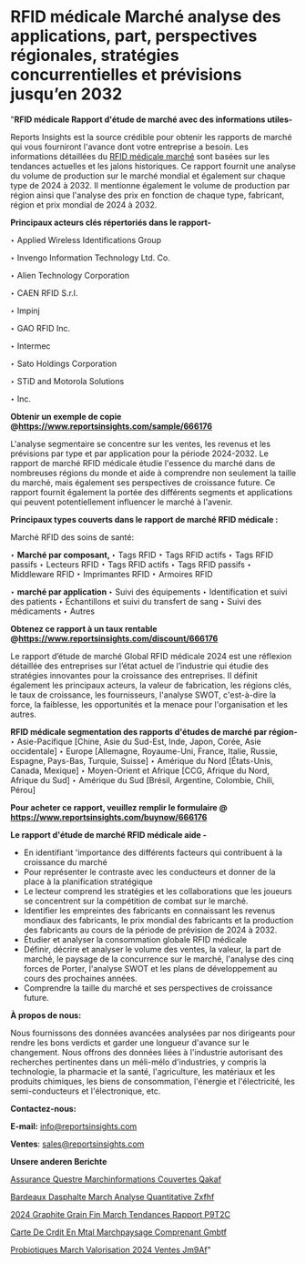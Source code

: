 # RFID médicale Marché analyse des applications, part, perspectives régionales, stratégies concurrentielles et prévisions jusqu’en 2032

"<strong>RFID médicale Rapport d'étude de marché avec des informations utiles-</strong>

Reports Insights est la source crédible pour obtenir les rapports de marché qui vous fourniront l'avance dont votre entreprise a besoin. Les informations détaillées du <a href=https://www.reportsinsights.com/sample/666176>RFID médicale marché</a> sont basées sur les tendances actuelles et les jalons historiques. Ce rapport fournit une analyse du volume de production sur le marché mondial et également sur chaque type de 2024 à 2032. Il mentionne également le volume de production par région ainsi que l'analyse des prix en fonction de chaque type, fabricant, région et prix mondial de 2024 à 2032.

<b>Principaux acteurs clés répertoriés dans le rapport-</b>

‣ Applied Wireless Identifications Group

‣ Invengo Information Technology Ltd. Co.

‣ Alien Technology Corporation

‣ CAEN RFID S.r.l.

‣ Impinj

‣ GAO RFID Inc.

‣ Intermec

‣ Sato Holdings Corporation

‣ STiD and Motorola Solutions

‣ Inc.

<strong><b>Obtenir un exemple de copie @</b></strong><a href=https://www.reportsinsights.com/sample/666176><strong><b>https://www.reportsinsights.com/sample/666176</b></strong></a>

L'analyse segmentaire se concentre sur les ventes, les revenus et les prévisions par type et par application pour la période 2024-2032. Le rapport de marché RFID médicale étudie l'essence du marché dans de nombreuses régions du monde et aide à comprendre non seulement la taille du marché, mais également ses perspectives de croissance future. Ce rapport fournit également la portée des différents segments et applications qui peuvent potentiellement influencer le marché à l'avenir.

<strong>Principaux types couverts dans le rapport de marché RFID médicale :</strong>

Marché RFID des soins de santé:

‣  <strong> Marché par composant, </strong>
‣ Tags RFID
‣ Tags RFID actifs
‣ Tags RFID passifs
‣ Lecteurs RFID
‣ Tags RFID actifs
‣ Tags RFID passifs
‣ Middleware RFID
‣ Imprimantes RFID
‣ Armoires RFID

‣  <strong> <strong> marché <strong> par application </strong> </strong> </strong>
‣ Suivi des équipements
‣ Identification et suivi des patients
‣ Échantillons et suivi du transfert de sang
‣ Suivi des médicaments
‣ Autres

<strong><b>Obtenez ce rapport à un taux rentable @</b></strong><a href=https://www.reportsinsights.com/discount/666176><strong><b>https://www.reportsinsights.com/discount/666176</b></strong></a>

Le rapport d’étude de marché Global RFID médicale 2024 est une réflexion détaillée des entreprises sur l’état actuel de l’industrie qui étudie des stratégies innovantes pour la croissance des entreprises. Il définit également les principaux acteurs, la valeur de fabrication, les régions clés, le taux de croissance, les fournisseurs, l'analyse SWOT, c'est-à-dire la force, la faiblesse, les opportunités et la menace pour l'organisation et les autres.

<strong>RFID médicale segmentation des rapports d'études de marché par région-</strong>
‣ Asie-Pacifique [Chine, Asie du Sud-Est, Inde, Japon, Corée, Asie occidentale]
‣ Europe [Allemagne, Royaume-Uni, France, Italie, Russie, Espagne, Pays-Bas, Turquie, Suisse]
‣ Amérique du Nord [États-Unis, Canada, Mexique]
‣ Moyen-Orient et Afrique [CCG, Afrique du Nord, Afrique du Sud]
‣ Amérique du Sud [Brésil, Argentine, Colombie, Chili, Pérou]

<strong>Pour acheter ce rapport, veuillez remplir le formulaire @   <a href=https://www.reportsinsights.com/buynow/666176>https://www.reportsinsights.com/buynow/666176</a></strong>

<strong>Le rapport d'étude de marché RFID médicale aide -</strong>
<ul>
  <li>En identifiant 'importance des différents facteurs qui contribuent à la croissance du marché</li>
  <li>Pour représenter le contraste avec les conducteurs et donner de la place à la planification stratégique</li>
  <li>Le lecteur comprend les stratégies et les collaborations que les joueurs se concentrent sur la compétition de combat sur le marché.</li>
  <li>Identifier les empreintes des fabricants en connaissant les revenus mondiaux des fabricants, le prix mondial des fabricants et la production des fabricants au cours de la période de prévision de 2024 à 2032.</li>
  <li>Étudier et analyser la consommation globale RFID médicale</li>
  <li>Définir, décrire et analyser le volume des ventes, la valeur, la part de marché, le paysage de la concurrence sur le marché, l'analyse des cinq forces de Porter, l'analyse SWOT et les plans de développement au cours des prochaines années.</li>
  <li>Comprendre la taille du marché et ses perspectives de croissance future.</li>
</ul>
<strong>À propos de nous:</strong>

Nous fournissons des données avancées analysées par nos dirigeants pour rendre les bons verdicts et garder une longueur d'avance sur le changement. Nous offrons des données liées à l'industrie autorisant des recherches pertinentes dans un méli-mélo d'industries, y compris la technologie, la pharmacie et la santé, l'agriculture, les matériaux et les produits chimiques, les biens de consommation, l'énergie et l'électricité, les semi-conducteurs et l'électronique, etc.

<strong>Contactez-nous:</strong>

<strong>E-mail:</strong> <a href=mailto:info@reportsinsights.com>info@reportsinsights.com</a>

<strong>Ventes</strong>: <a href=mailto:sales@reportsinsights.com>sales@reportsinsights.com</a>

<strong>Unsere anderen Berichte</strong>

<a href=https://www.linkedin.com/pulse/assurance-%C3%A9questre-march%C3%A9informations-couvertes-qakaf/>Assurance Questre Marchinformations Couvertes Qakaf</a>

<a href=https://www.linkedin.com/pulse/bardeaux-dasphalte-march%C3%A9-analyse-quantitative-zxfhf/>Bardeaux Dasphalte March Analyse Quantitative Zxfhf</a>

<a href=https://www.linkedin.com/pulse/2024-graphite-%C3%A0-grain-fin-march%C3%A9-tendances-rapport-p9t2c/>2024 Graphite  Grain Fin March Tendances Rapport P9T2C</a>

<a href=https://www.linkedin.com/pulse/carte-de-cr%C3%A9dit-en-m%C3%A9tal-march%C3%A9paysage-comprenant-gmbtf/>Carte De Crdit En Mtal Marchpaysage Comprenant Gmbtf</a>

<a href=https://www.linkedin.com/pulse/probiotiques-march%C3%A9-valorisation-2024-ventes-jm9af/>Probiotiques March Valorisation 2024 Ventes Jm9Af</a>"
